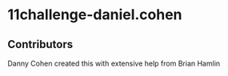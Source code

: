# 11challenge-daniel.cohen

## Contributors
Danny Cohen created this with extensive help from Brian Hamlin